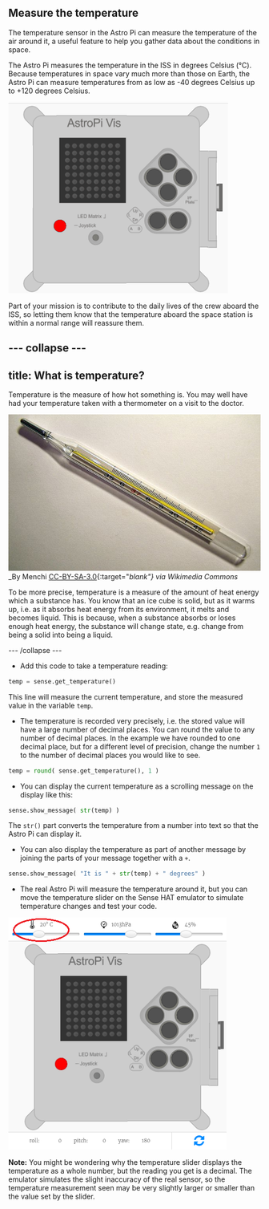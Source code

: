 ## Measure the temperature

The temperature sensor in the Astro Pi can measure the temperature of the air around it, a useful feature to help you gather data about the conditions in space.

The Astro Pi measures the temperature in the ISS in degrees Celsius (&deg;C). Because temperatures in space vary much more than those on Earth, the Astro Pi can measure temperatures from as low as -40 degrees Celsius up to +120 degrees Celsius.

![Message about the temperature](images/degrees-message.gif)

Part of your mission is to contribute to the daily lives of the crew aboard the ISS, so letting them know that the temperature aboard the space station is within a normal range will reassure them.

--- collapse ---
---
title: What is temperature?
---
Temperature is the measure of how hot something is. You may well have had your temperature taken with a thermometer on a visit to the doctor.

![Thermometer](images/thermometer.JPG)
_By Menchi [CC-BY-SA-3.0](http://creativecommons.org/licenses/by-sa/3.0/){:target="_blank"} via Wikimedia Commons_

To be more precise, temperature is a measure of the amount of heat energy which a substance has. You know that an ice cube is solid, but as it warms up, i.e. as it absorbs heat energy from its environment, it melts and becomes liquid. This is because, when a substance absorbs or loses enough heat energy, the substance will change state, e.g. change from being a solid into being a liquid.

--- /collapse ---

+ Add this code to take a temperature reading:

```python
temp = sense.get_temperature()
```

This line will measure the current temperature, and store the measured value in the variable `temp`.

+ The temperature is recorded very precisely, i.e. the stored value will have a large number of decimal places. You can round the value to any number of decimal places. In the example we have rounded to one decimal place, but for a different level of precision, change the number `1` to the number of decimal places you would like to see.

```python
temp = round( sense.get_temperature(), 1 )
```

+ You can display the current temperature as a scrolling message on the display like this:

```python
sense.show_message( str(temp) )
```

The `str()` part converts the temperature from a number into text so that the Astro Pi can display it.

+ You can also display the temperature as part of another message by joining the parts of your message together with a `+`.

```python
sense.show_message( "It is " + str(temp) + " degrees" )
```

+ The real Astro Pi will measure the temperature around it, but you can move the temperature slider on the Sense HAT emulator to simulate temperature changes and test your code.

![Temperature slider](images/temperature-slider.png)

**Note:** You might be wondering why the temperature slider displays the temperature as a whole number, but the reading you get is a decimal. The emulator simulates the slight inaccuracy of the real sensor, so the temperature measurement seen may be very slightly larger or smaller than the value set by the slider.
